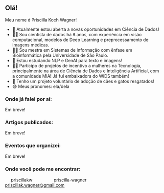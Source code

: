 ## Olá!

Meu nome é Priscilla Koch Wagner! 

- 🔭 Atualmente estou aberta a novas oportunidades em Ciência de Dados!
- 👩‍🔬 Sou cientista de dados há 8 anos, com experiência em visão computacional, modelos de Deep Learning e preprocessamento de imagens médicas.
- 👩‍🎓 Sou mestra em Sistemas de Informação com ênfase em Bioinformática pela Universidade de São Paulo.
- 🌱 Estou estudando NLP e GenAI para texto e imagens!
- 👩‍💻 Participo de projetos de incentivo a mulheres na Tecnologia, principalmente na área de Ciência de Dados e Inteligência Artificial, com a comunidade MIA! Já fui embaixadora do WiDS também!
- 🐶 Tenho um projeto voluntário de adoção de cães e gatos resgatados!
- 😄 Meus pronomes: ela/dela


### Onde já falei por aí:

Em breve!

### Artigos publicados:

Em breve!

### Eventos que organizei:

Em breve!

### Onde você pode me encontrar:

[<img src="https://cdn4.iconfinder.com/data/icons/logos-and-brands/512/189_Kaggle_logo_logos-512.png" width="15"/> priscillakw](https://www.kaggle.com/priscillakw)&nbsp;&nbsp;&nbsp;&nbsp;&nbsp;&nbsp;&nbsp;&nbsp;&nbsp;&nbsp;&nbsp;&nbsp;
[<img src="https://cdn-icons-png.flaticon.com/256/174/174857.png" width="15"/> priscilla-wagner](https://www.linkedin.com/in/priscilla-wagner/)&nbsp;&nbsp;&nbsp;&nbsp;&nbsp;&nbsp;&nbsp;&nbsp;&nbsp;&nbsp;&nbsp;&nbsp;
<img src="https://upload.wikimedia.org/wikipedia/commons/thumb/7/7e/Gmail_icon_%282020%29.svg/2560px-Gmail_icon_%282020%29.svg.png" width="15"/> priscillak.wagner@gmail.com

